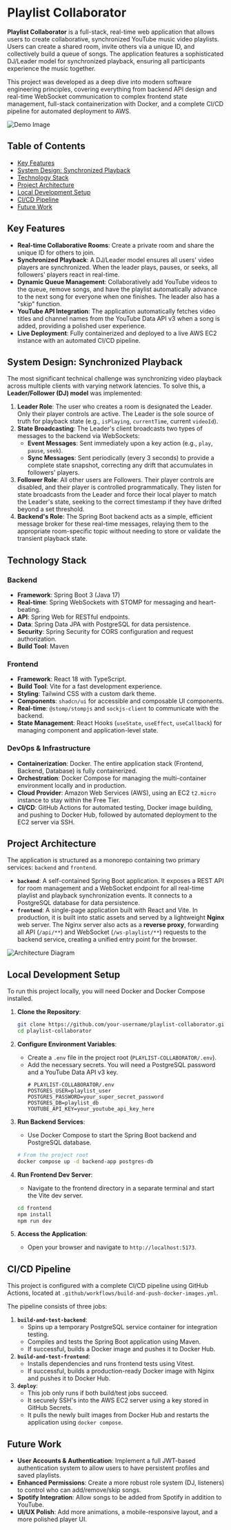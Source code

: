 # Playlist Collaborator

**Playlist Collaborator** is a full-stack, real-time web application that allows users to create collaborative, synchronized YouTube music video playlists. Users can create a shared room, invite others via a unique ID, and collectively build a queue of songs. The application features a sophisticated DJ/Leader model for synchronized playback, ensuring all participants experience the music together.

This project was developed as a deep dive into modern software engineering principles, covering everything from backend API design and real-time WebSocket communication to complex frontend state management, full-stack containerization with Docker, and a complete CI/CD pipeline for automated deployment to AWS.

![Demo Image](https://github.com/kietn20/playlist-collaborator/blob/main/demo.png)  

## Table of Contents
- [Key Features](#key-features)
- [System Design: Synchronized Playback](#system-design-synchronized-playback)
- [Technology Stack](#technology-stack)
- [Project Architecture](#project-architecture)
- [Local Development Setup](#local-development-setup)
- [CI/CD Pipeline](#cicd-pipeline)
- [Future Work](#future-work)

## Key Features

- **Real-time Collaborative Rooms**: Create a private room and share the unique ID for others to join.
- **Synchronized Playback**: A DJ/Leader model ensures all users' video players are synchronized. When the leader plays, pauses, or seeks, all followers' players react in real-time.
- **Dynamic Queue Management**: Collaboratively add YouTube videos to the queue, remove songs, and have the playlist automatically advance to the next song for everyone when one finishes. The leader also has a "skip" function.
- **YouTube API Integration**: The application automatically fetches video titles and channel names from the YouTube Data API v3 when a song is added, providing a polished user experience.
- **Live Deployment**: Fully containerized and deployed to a live AWS EC2 instance with an automated CI/CD pipeline.

## System Design: Synchronized Playback

The most significant technical challenge was synchronizing video playback across multiple clients with varying network latencies. To solve this, a **Leader/Follower (DJ) model** was implemented:

1.  **Leader Role**: The user who creates a room is designated the Leader. Only their player controls are active. The Leader is the sole source of truth for playback state (e.g., `isPlaying`, `currentTime`, current `videoId`).
2.  **State Broadcasting**: The Leader's client broadcasts two types of messages to the backend via WebSockets:
    - **Event Messages**: Sent immediately upon a key action (e.g., `play`, `pause`, `seek`).
    - **Sync Messages**: Sent periodically (every 3 seconds) to provide a complete state snapshot, correcting any drift that accumulates in followers' players.
3.  **Follower Role**: All other users are Followers. Their player controls are disabled, and their player is controlled programmatically. They listen for state broadcasts from the Leader and force their local player to match the Leader's state, seeking to the correct timestamp if they have drifted beyond a set threshold.
4.  **Backend's Role**: The Spring Boot backend acts as a simple, efficient message broker for these real-time messages, relaying them to the appropriate room-specific topic without needing to store or validate the transient playback state.

## Technology Stack

### Backend
- **Framework**: Spring Boot 3 (Java 17)
- **Real-time**: Spring WebSockets with STOMP for messaging and heart-beating.
- **API**: Spring Web for RESTful endpoints.
- **Data**: Spring Data JPA with PostgreSQL for data persistence.
- **Security**: Spring Security for CORS configuration and request authorization.
- **Build Tool**: Maven

### Frontend
- **Framework**: React 18 with TypeScript.
- **Build Tool**: Vite for a fast development experience.
- **Styling**: Tailwind CSS with a custom dark theme.
- **Components**: `shadcn/ui` for accessible and composable UI components.
- **Real-time**: `@stomp/stompjs` and `sockjs-client` to communicate with the backend.
- **State Management**: React Hooks (`useState`, `useEffect`, `useCallback`) for managing component and application-level state.

### DevOps & Infrastructure
- **Containerization**: Docker. The entire application stack (Frontend, Backend, Database) is fully containerized.
- **Orchestration**: Docker Compose for managing the multi-container environment locally and in production.
- **Cloud Provider**: Amazon Web Services (AWS), using an EC2 `t2.micro` instance to stay within the Free Tier.
- **CI/CD**: GitHub Actions for automated testing, Docker image building, and pushing to Docker Hub, followed by automated deployment to the EC2 server via SSH.

## Project Architecture

The application is structured as a monorepo containing two primary services: `backend` and `frontend`.

-   **`backend`**: A self-contained Spring Boot application. It exposes a REST API for room management and a WebSocket endpoint for all real-time playlist and playback synchronization events. It connects to a PostgreSQL database for data persistence.
-   **`frontend`**: A single-page application built with React and Vite. In production, it is built into static assets and served by a lightweight **Nginx** web server. The Nginx server also acts as a **reverse proxy**, forwarding all API (`/api/**`) and WebSocket (`/ws-playlist/**`) requests to the backend service, creating a unified entry point for the browser.

![Architecture Diagram](https://github.com/kietn20/playlist-collaborator/blob/main/diagram.png)  

## Local Development Setup

To run this project locally, you will need Docker and Docker Compose installed.

1.  **Clone the Repository**:
    ```bash
    git clone https://github.com/your-username/playlist-collaborator.git
    cd playlist-collaborator
    ```

2.  **Configure Environment Variables**:
    - Create a `.env` file in the project root (`PLAYLIST-COLLABORATOR/.env`).
    - Add the necessary secrets. You will need a PostgreSQL password and a YouTube Data API v3 key.
      ```env
      # PLAYLIST-COLLABORATOR/.env
      POSTGRES_USER=playlist_user
      POSTGRES_PASSWORD=your_super_secret_password
      POSTGRES_DB=playlist_db
      YOUTUBE_API_KEY=your_youtube_api_key_here
      ```

3.  **Run Backend Services**:
    - Use Docker Compose to start the Spring Boot backend and PostgreSQL database.
    ```bash
    # From the project root
    docker compose up -d backend-app postgres-db
    ```

4.  **Run Frontend Dev Server**:
    - Navigate to the frontend directory in a separate terminal and start the Vite dev server.
    ```bash
    cd frontend
    npm install
    npm run dev
    ```

5.  **Access the Application**:
    - Open your browser and navigate to `http://localhost:5173`.

## CI/CD Pipeline

This project is configured with a complete CI/CD pipeline using GitHub Actions, located at `.github/workflows/build-and-push-docker-images.yml`.

The pipeline consists of three jobs:

1.  **`build-and-test-backend`**:
    - Spins up a temporary PostgreSQL service container for integration testing.
    - Compiles and tests the Spring Boot application using Maven.
    - If successful, builds a Docker image and pushes it to Docker Hub.
2.  **`build-and-test-frontend`**:
    - Installs dependencies and runs frontend tests using Vitest.
    - If successful, builds a production-ready Docker image with Nginx and pushes it to Docker Hub.
3.  **`deploy`**:
    - This job only runs if both build/test jobs succeed.
    - It securely SSH's into the AWS EC2 server using a key stored in GitHub Secrets.
    - It pulls the newly built images from Docker Hub and restarts the application using `docker compose`.

## Future Work

-   **User Accounts & Authentication**: Implement a full JWT-based authentication system to allow users to have persistent profiles and saved playlists.
-   **Enhanced Permissions**: Create a more robust role system (DJ, listeners) to control who can add/remove/skip songs.
-   **Spotify Integration**: Allow songs to be added from Spotify in addition to YouTube.
-   **UI/UX Polish**: Add more animations, a mobile-responsive layout, and a more polished player UI.
